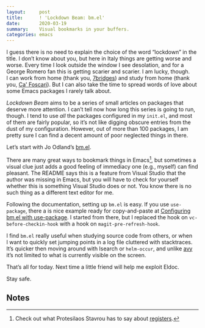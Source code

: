 ```yaml
---
layout:     post
title:      ! 'Lockdown Beam: bm.el'
date:       2020-03-19
summary:    Visual bookmarks in your buffers.
categories: emacs
---
```


I guess there is no need to explain the choice of the word “lockdown” in the
title. I don’t know about you, but here in Italy things are getting worse and
worse. Every time I look outside the window I see desolation, and for a George
Romero fan this is getting scarier and scarier. I am lucky, though. I can work
from home (thank you, [7bridges](https://7bridges.eu)) and study from home (thank you, [Ca' Foscari](https://www.unive.it/)).
But I can also take the time to spread words of love about some Emacs packages
I rarely talk about.

*Lockdown Beam* aims to be a series of small articles on packages that deserve
more attention. I can’t tell now how long this series is going to run, though.
I tend to use *all* the packages configured in my `init.el`, and most of them are
fairly popular, so it’s not like digging obscure entries from the dust of my
configuration. However, out of more than 100 packages, I am pretty sure I can
find a decent amount of poor neglected things in there.

Let’s start with Jo Odland’s [bm.el](https://github.com/joodland/bm).

There are many great ways to bookmark things in Emacs[^1], but sometimes a visual
clue just adds a good feeling of immediacy one (e.g., myself) can find pleasant.
The README says this is a feature from Visual Studio that the author was missing
in Emacs, but you will have to check for yourself whether this is something
Visual Studio does or not. You know there is no such thing as a different text
editor for me.

Following the documentation, setting up `bm.el` is easy. If you use `use-package`,
there a is nice example ready for copy-and-paste at [Configuring bm.el with
use-package](https://github.com/joodland/bm#configuring-bmel-with-use-package). I started from there, but I replaced the hook on
`vc-before-checkin-hook` with a hook on `magit-pre-refresh-hook`.

I find `bm.el` really useful when studying source code from others, or when I want
to quickly set jumping points in a log file cluttered with stacktraces.
It’s quicker then moving around with Isearch or `helm-occur`, and unlike [avy](https://github.com/abo-abo/avy) it’s
not limited to what is currently visible on the screen.

That’s all for today. Next time a little friend will help me exploit Eldoc.

Stay safe.

## Notes

[^1]: Check out what Protesilaos Stavrou has to say about [registers](https://protesilaos.com/codelog/2020-03-08-emacs-registers/).








